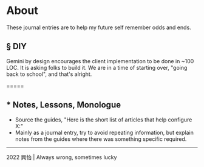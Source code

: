 # About
These journal entries are to help my future self remember odds and ends.

## § DIY
Gemini by design encourages the client implementation to be done in ~100 LOC. It is asking folks to build it. We are in a time of starting over, "going back to school", and that's alright.

=====

## * Notes, Lessons, Monologue
* Source the guides, "Here is the short list of articles that help configure X:"
* Mainly as a journal entry, try to avoid repeating information, but explain notes from the guides where there was something specific required.

_________________________________________
2022 興怡 | Always wrong, sometimes lucky

